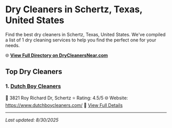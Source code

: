 # Dry Cleaners in Schertz, Texas, United States

Find the best dry cleaners in Schertz, Texas, United States. We've compiled a list of 1 dry cleaning services to help you find the perfect one for your needs.

🌐 **[View Full Directory on DryCleanersNear.com](https://drycleanersnear.com/city/US/Texas/Schertz)**

## Top Dry Cleaners

### 1. [Dutch Boy Cleaners](https://drycleanersnear.com/dryCleaner/689bf21e010bf80bea4b0754/dutch-boy-cleaners)
📍 3821 Roy Richard Dr, Schertz
⭐ Rating: 4.5/5
🌐 Website: https://www.dutchboycleaners.com/
🔗 [View Full Details](https://drycleanersnear.com/dryCleaner/689bf21e010bf80bea4b0754/dutch-boy-cleaners)


---

*Last updated: 8/30/2025*
